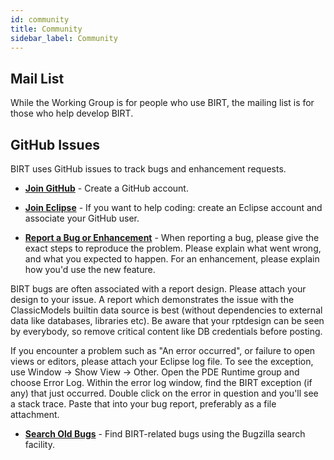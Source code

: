 ```yaml
---
id: community
title: Community
sidebar_label: Community
---
```


## Mail List

While the Working Group is for people who use BIRT, the mailing list is for those who help develop BIRT.

## GitHub Issues
BIRT uses GitHub issues to track bugs and enhancement requests.

  *  **[Join GitHub](https://github.com/join)** - Create a GitHub account.

  *  **[Join Eclipse](https://accounts.eclipse.org/user/register)** - If you want to help coding: create an Eclipse account and associate your GitHub user.

  *  **[Report a Bug or Enhancement](https://github.com/eclipse-birt/birt/issues)** - When reporting a bug, please give the exact steps to reproduce the problem. Please explain what went wrong, and what you expected to happen. For an enhancement, please explain how you'd use the new feature.

<div class="alert alert--warning" role="alert">
  BIRT bugs are often associated with a report design. Please attach your design to your issue.
  A report which demonstrates the issue with the ClassicModels builtin data source is best (without dependencies to external data like databases, libraries etc). Be aware that your rptdesign can be seen by everybody, so remove critical content like DB credentials before posting.
</div>

If you encounter a problem such as "An error occurred", or failure to open views or editors, please attach your Eclipse log file. To see the exception, use Window -> Show View -> Other. Open the PDE Runtime group and choose Error Log. Within the error log window, find the BIRT exception (if any) that just occurred. Double click on the error in question and you'll see a stack trace. Paste that into your bug report, preferably as a file attachment.

  *  **[Search Old Bugs](https://bugs.eclipse.org/bugs/query.cgi?product=BIRT)** - Find BIRT-related bugs using the Bugzilla search facility.


